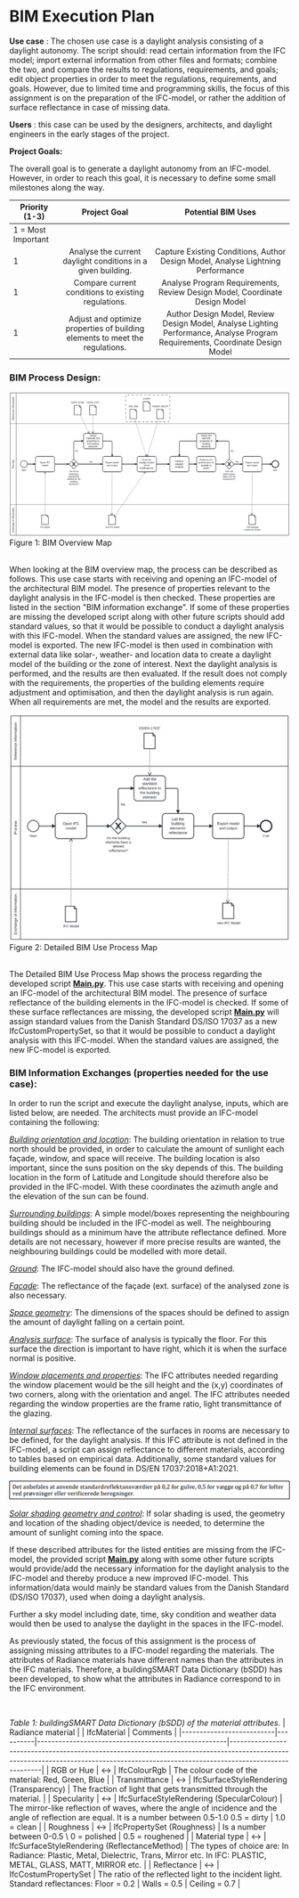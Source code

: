 # BIM Execution Plan

**Use case** : The chosen use case is a daylight analysis consisting of a daylight autonomy. The script should: read certain information from the IFC model; import external information from other files and formats; combine the two, and compare the results to regulations, requirements, and goals; edit object properties in order to meet the regulations, requirements, and goals. However, due to limited time and programming skills, the focus of this assignment is on the preparation of the IFC-model, or rather the addition of surface reflectance in case of missing data.

**Users** : this case can be used by the designers, architects, and daylight engineers in the early stages of the project.

**Project Goals:**

The overall goal is to generate a daylight autonomy from an IFC-model. However, in order to reach this goal, it is necessary to define some small milestones along the way.

|       Priority (1-3)     |    Project Goal     |     Potential BIM Uses          |
|--------------------------|:-------------------:|:-------------------------------:|
|      1 = Most Important  |                     |                                 |
|      1                   |     Analyse the current daylight conditions in a given building.   |     Capture Existing Conditions, Author Design Model, Analyse Lightning Performance      |
|      1                   |     Compare current conditions to existing regulations.            |     Analyse Program Requirements, Review Design Model, Coordinate Design Model     |
|      1                   |     Adjust and optimize properties of building elements to meet the regulations.  |     Author Design Model, Review Design Model, Analyse Lighting Performance, Analyse Program Requirements, Coordinate Design Model  |

### BIM Process Design:

<img img src="./images/BPMN_2.svg">
Figure 1: BIM Overview Map
<br />
<br />

When looking at the BIM overview map, the process can be described as follows. This use case starts with receiving and opening an IFC-model of the architectural BIM model. The presence of properties relevant to the daylight analysis in the IFC-model is then checked. These properties are listed in the section "BIM information exchange". If some of these properties are missing the developed script along with other future scripts should add standard values, so that it would be possible to conduct a daylight analysis with this IFC-model. When the standard values are assigned, the new IFC-model is exported. The new IFC-model is then used in combination with external data like solar-, weather- and location data to create a daylight model of the building or the zone of interest. Next the daylight analysis is performed, and the results are then evaluated. If the result does not comply with the requirements, the properties of the building elements require adjustment and optimisation, and then the daylight analysis is run again. When all requirements are met, the model and the results are exported.

<img src="./images/BPMN_1.svg">
 Figure 2: Detailed BIM Use Process Map
 <br />
 <br />

The Detailed BIM Use Process Map shows the process regarding the developed script [**Main.py**](main.py). This use case starts with receiving and opening an IFC-model of the architectural BIM model. The presence of surface reflectance of the building elements in the IFC-model is checked. If some of these surface reflectances are missing, the developed script [**Main.py**](main.py) will assign standard values from the Danish Standard DS/ISO 17037 as a new IfcCustomPropertySet, so that it would be possible to conduct a daylight analysis with this IFC-model. When the standard values are assigned, the new IFC-model is exported.

### BIM Information Exchanges (properties needed for the use case):

In order to run the script and execute the daylight analyse, inputs, which are listed below, are needed. The architects must provide an IFC-model containing the following:

<ins> _Building orientation and location_</ins>: 
The building orientation in relation to true north should be provided, in order to calculate the amount of sunlight each façade, window, and space will receive. The building location is also important, since the suns position on the sky depends of this. The building location in the form of Latitude and Longitude should therefore also be provided in the IFC-model. With these coordinates the azimuth angle and the elevation of the sun can be found.

<ins> _Surrounding buildings_</ins>: 
A simple model/boxes representing the neighbouring building should be included in the IFC-model as well. The neighbouring buildings should as a minimum have the attribute reflectance defined. More details are not necessary, however if more precise results are wanted, the neighbouring buildings could be modelled with more detail.

<ins> _Ground_</ins>: 
The IFC-model should also have the ground defined.

<ins> _Facade_</ins>: 
The reflectance of the façade (ext. surface) of the analysed zone is also necessary.

<ins> _Space geometry_</ins>: 
The dimensions of the spaces should be defined to assign the amount of daylight falling on a certain point.

<ins> _Analysis surface_</ins>:
The surface of analysis is typically the floor. For this surface the direction is important to have right, which it is when the surface normal is positive.

<ins> _Window placements and properties_</ins>: 
The IFC attributes needed regarding the window placement would be the sill height and the (x,y) coordinates of two corners, along with the orientation and angel. The IFC attributes needed regarding the window properties are the frame ratio, light transmittance of the glazing.



<ins> _Internal surfaces_</ins>: 
The reflectance of the surfaces in rooms are necessary to be defined, for the daylight analysis. If this IFC attribute is not defined in the IFC-model, a script can assign reflectance to different materials, according to tables based on empirical data. Additionally, some standard values for building elements can be found in DS/EN 17037:2018+A1:2021.

<img src="./images/Standard.png" style="width:800px;" />

<ins> _Solar shading geometry and control_</ins>: 
If solar shading is used, the geometry and location of the shading object/device is needed, to determine the amount of sunlight coming into the space.

If these described attributes for the listed entities are missing from the IFC-model, the provided script [**Main.py**](main.py) along with some other future scripts would provide/add the necessary information for the daylight analysis to the IFC-model and thereby produce a new improved IFC-model. This information/data would mainly be standard values from the Danish Standard (DS/ISO 17037), used when doing a daylight analysis.

Further a sky model including date, time, sky condition and weather data would then be used to analyse the daylight in the spaces in the IFC-model.

As previously stated, the focus of this assignment is the process of assigning missing attributes to a IFC-model regarding the materials. The attributes of Radiance materials have different names than the attributes in the IFC materials. Therefore, a buildingSMART Data Dictionary (bSDD) has been developed, to show what the attributes in Radiance correspond to in the IFC environment.


<br />

_Table 1: buildingSMART Data Dictionary (bSDD) of the material attributes._
|     Radiance material    |          |     IfcMaterial                                     |     Comments                                                                                                                                                                        |
|--------------------------|----------|-----------------------------------------------------|-------------------------------------------------------------------------------------------------------------------------------------------------------------------------------------|
|     RGB or Hue           |     &harr;    |     IfcColourRgb                                    |     The colour code of the material:      Red, Green, Blue                                                                                                                          |
|     Transmittance        |     &harr;    |     IfcSurfaceStyleRendering (Transparency)         |     The fraction of light that gets transmitted through the material.                                                                                                               |
|     Specularity          |     &harr;    |     IfcSurfaceStyleRendering (SpecularColour)       |     The mirror-like reflection of waves, where the angle of incidence   and the angle of reflection are equal.     It is a number between 0.5-1.0     0.5 = dirty \| 1.0 = clean    |
|     Roughness            |     &harr;    |     IfcPropertySet     (Roughness)                  |     Is a number between 0-0.5 \    0 = polished \| 0.5 = roughened                                                                                                                   |
|     Material type        |     &harr;    |     IfcSurfaceStyleRendering (ReflectanceMethod)    |     The types of choice are:      In Radiance: Plastic, Metal, Dielectric, Trans, Mirror etc.     In IFC: PLASTIC, METAL, GLASS, MATT, MIRROR etc.                                  |
|     Reflectance          |     &harr;    |     IfcCostumPropertySet                            |     The ratio of the reflected light to the incident light.     Standard reflectances:     Floor = 0.2 \| Walls = 0.5 \| Ceiling = 0.7                                              |
